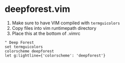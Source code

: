 # deepforest.vim

1. Make sure to have VIM compiled with `termguicolors`
2. Copy files into vim runtimepath directory
3. Place this at the bottom of .vimrc

```vim
" Deep Forest
set termguicolors
colorscheme deepforest
let g:lightline={'colorscheme': 'deepforest'}
```
